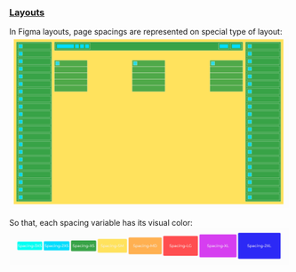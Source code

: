 ### [Layouts](#layouts)

In Figma layouts, page spacings are represented on special type of layout:
![Typical spacing layout in Figma](../../assets/typical-spacing-layout.png)

So that, each spacing variable has its visual color:
![Spacing colors](../../assets/spacing-colors.png)
